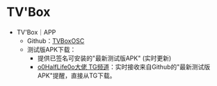 # TV'Box
* TV'Box｜APP
  + Github：[TVBoxOSC](https://github.com/CatVodTVOfficial/TVBoxOSC)
  + 测试版APK下载：
	+ 提供已签名可安装的"最新测试版APK" (实时更新)
	+ [o0HalfLife0o大佬 TG频道](https://t.me/TVBoxOSC)：实时接收来自Github的"最新测试版APK"提醒，直接从TG下载。